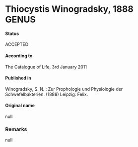 # Thiocystis Winogradsky, 1888 GENUS

#### Status
ACCEPTED

#### According to
The Catalogue of Life, 3rd January 2011

#### Published in
Winogradsky, S. N. : Zur Prophologie und Physiologie der Schwefelbakterien. (1888) Leipzig: Felix.

#### Original name
null

### Remarks
null